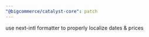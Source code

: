 ```yaml
---
"@bigcommerce/catalyst-core": patch
---
```


use next-intl formatter to properly localize dates & prices
